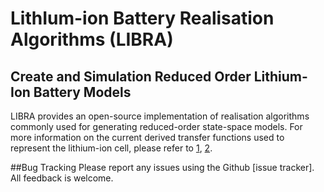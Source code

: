 # LithIum-ion Battery Realisation Algorithms (LIBRA)

## Create and Simulation Reduced Order Lithium-Ion Battery Models
LIBRA provides an open-source implementation of realisation algorithms commonly used for generating reduced-order state-space models.
For more information on the current derived transfer functions used to represent the lithium-ion cell, please refer to [1](10.1016/j.enconman.2007.03.015), [2](10.1016/j.jpowsour.2012.07.075).

##Bug Tracking
Please report any issues using the Github [issue tracker]. All feedback is welcome.

